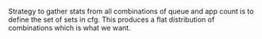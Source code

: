 Strategy to gather stats from all combinations of queue and app count is to define the set of sets in cfg.
This produces a flat distribution of combinations which is what we want.